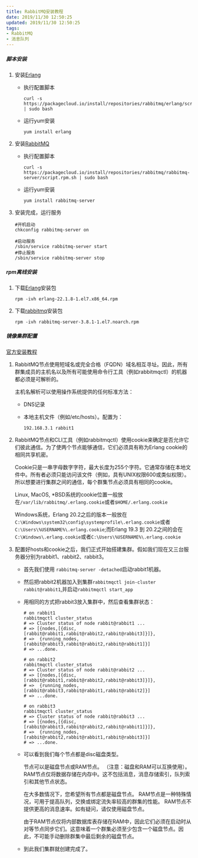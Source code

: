 ```yaml
---
title: RabbitMQ安装教程
date: 2019/11/30 12:50:25
updated: 2019/11/30 12:50:25
tags:
- RabbitMQ
- 消息队列
---
```


##### 脚本安装

1. 安装[Erlang](https://packagecloud.io/rabbitmq/erlang/install#bash-rpm)

   - 执行配置脚本

     ```shell
     curl -s https://packagecloud.io/install/repositories/rabbitmq/erlang/script.rpm.sh | sudo bash
     ```

   - 运行yum安装

     ```shell
     yum install erlang
     ```

   <!--more-->

2. 安装[RabbitMQ](https://packagecloud.io/rabbitmq/rabbitmq-server/install#bash-rpm)

   - 执行配置脚本

     ```shell
     curl -s https://packagecloud.io/install/repositories/rabbitmq/rabbitmq-server/script.rpm.sh | sudo bash
     ```

   - 运行yum安装

     ```shell
     yum install rabbitmq-server
     ```

3. 安装完成，运行服务

   ```shell
   #开机启动
   chkconfig rabbitmq-server on
   
   #启动服务
   /sbin/service rabbitmq-server start
   #停止服务
   /sbin/service rabbitmq-server stop
   ```

##### rpm离线安装

1. 下载[Erlang](https://bintray.com/rabbitmq-erlang/rpm/download_file?file_path=erlang%2F22%2Fel%2F7%2Fx86_64%2Ferlang-22.1.8-1.el7.x86_64.rpm)安装包

   ```shell
   rpm -ivh erlang-22.1.8-1.el7.x86_64.rpm
   ```

2. 下载[rabbitmq](https://github.com/rabbitmq/rabbitmq-server/releases/download/v3.8.1/rabbitmq-server-3.8.1-1.el7.noarch.rpm)安装包

   ```shell
   rpm -ivh rabbitmq-server-3.8.1-1.el7.noarch.rpm
   ```

   

##### 镜像集群配置

[官方安装教程](https://www.rabbitmq.com/clustering.html)

1. RabbitMQ节点使用短域名或完全合格（FQDN）域名相互寻址。因此，所有群集成员的主机名以及所有可能使用命令行工具（例如rabbitmqctl）的机器都必须是可解析的。

   主机名解析可以使用操作系统提供的任何标准方法：
   
      * DNS记录 
   
      * 本地主机文件（例如/etc/hosts）。配置为：
   
        ```
        192.168.3.1 rabbit1
        ```

2. RabbitMQ节点和CLI工具（例如rabbitmqctl）使用cookie来确定是否允许它们彼此通信。为了使两个节点能够通信，它们必须具有称为Erlang cookie的相同共享机密。

    Cookie只是一串字母数字字符，最大长度为255个字符。它通常存储在本地文件中。所有者必须只能访问该文件（例如，具有UNIX权限600或类似权限）。所以想要进行集群之间的通信，每个群集节点必须具有相同的cookie。
    
    Linux, MacOS, *BSD系统的cookie位置一般放在`/var/lib/rabbitmq/.erlang.cookie`或者`$HOME/.erlang.cookie`
    
    Windows系统，Erlang 20.2之后的版本一般放在`C:\Windows\system32\config\systemprofile\.erlang.cookie`或者`C:\Users\%USERNAME%\.erlang.cookie`;而Erlang 19.3 到 20.2之间的会在`C:\Windows\.erlang.cookie`或者`C:\Users\%USERNAME%\.erlang.cookie`

3. 配置好hosts和cookie之后，我们正式开始搭建集群。假如我们现在又三台服务器分别为rabbit1、rabbit2、rabbit3。

   - 首先我们使用 `rabbitmq-server -detached`启动rabbit1机器。

   - 然后把rabbit2机器加入到集群`rabbitmqctl join-cluster rabbit@rabbit1`,并启动`rabbitmqctl start_app`

   - 用相同的方式把rabbit3放入集群中，然后查看集群状态：

     ```shell
     # on rabbit1
     rabbitmqctl cluster_status
     # => Cluster status of node rabbit@rabbit1 ...
     # => [{nodes,[{disc,[rabbit@rabbit1,rabbit@rabbit2,rabbit@rabbit3]}]},
     # =>  {running_nodes,[rabbit@rabbit3,rabbit@rabbit2,rabbit@rabbit1]}]
     # => ...done.
     
     # on rabbit2
     rabbitmqctl cluster_status
     # => Cluster status of node rabbit@rabbit2 ...
     # => [{nodes,[{disc,[rabbit@rabbit1,rabbit@rabbit2,rabbit@rabbit3]}]},
     # =>  {running_nodes,[rabbit@rabbit3,rabbit@rabbit1,rabbit@rabbit2]}]
     # => ...done.
     
     # on rabbit3
     rabbitmqctl cluster_status
     # => Cluster status of node rabbit@rabbit3 ...
     # => [{nodes,[{disc,[rabbit@rabbit3,rabbit@rabbit2,rabbit@rabbit1]}]},
     # =>  {running_nodes,[rabbit@rabbit2,rabbit@rabbit1,rabbit@rabbit3]}]
     # => ...done.
     ```

   - 可以看到我们每个节点都是disc磁盘类型。

     节点可以是磁盘节点或RAM节点。 （注意：磁盘和RAM可以互换使用）。 RAM节点仅将数据存储在内存中。这不包括消息，消息存储索引，队列索引和其他节点状态。

     在大多数情况下，您希望所有节点都是磁盘节点。 RAM节点是一种特殊情况，可用于提高队列，交换或绑定流失率较高的群集的性能。 RAM节点不提供更高的消息速率。如有疑问，请仅使用磁盘节点。

     由于RAM节点仅将内部数据库表存储在RAM中，因此它们必须在启动时从对等节点同步它们。这意味着一个群集必须至少包含一个磁盘节点。因此，不可能手动删除群集中最后剩余的磁盘节点。

   - 到此我们集群就创建完成了。